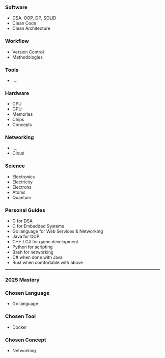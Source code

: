 ### Software
 - DSA, OOP, DP, SOLID
 - Clean Code
 - Clean Architecture

### Workflow
 - Version Control
 - Methodologies

### Tools
 - ....

### Hardware
 - CPU
 - GPU
 - Memories
 - Chips
 - Concepts


### Networking
 - ....
 - Cloud
 

### Science
 - Electronics
 - Electricity
 - Electrons
 - Atoms
 - Quantum


### Personal Guides
 - C for DSA
 - C for Embedded Systems
 - Go language for Web Services & Networking
 - Java for OOP
 - C++ / C# for game development
 - Python for scripting
 - Bash for networking
 - C# when done with Java
 - Rust when comfortable with above


<hr />

### 2025 Mastery

### Chosen Language
  - Go language


### Chosen Tool
 - Docker


### Chosen Concept
 - Networking


